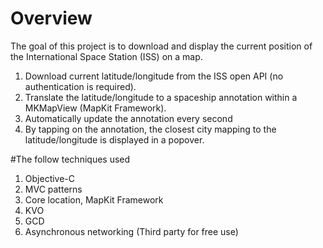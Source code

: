 # Overview
The goal of this project is to download and display the current position of the International Space Station (ISS) on a map.

1. Download current latitude/longitude from the ISS open API (no authentication is required).
2. Translate the latitude/longitude to a spaceship annotation within a MKMapView (MapKit Framework).
3. Automatically update the annotation every second
4. By tapping on the annotation, the closest city mapping to the latitude/longitude is displayed in a popover. 

#The follow techniques used
1. Objective-C
2. MVC patterns
3. Core location, MapKit Framework
4. KVO
5. GCD
6. Asynchronous networking (Third party for free use)